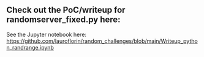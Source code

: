 ## Check out the PoC/writeup for randomserver_fixed.py here:
See the Jupyter notebook here: https://github.com/lauroflorin/random_challenges/blob/main/Writeup_python_randrange.ipynb
